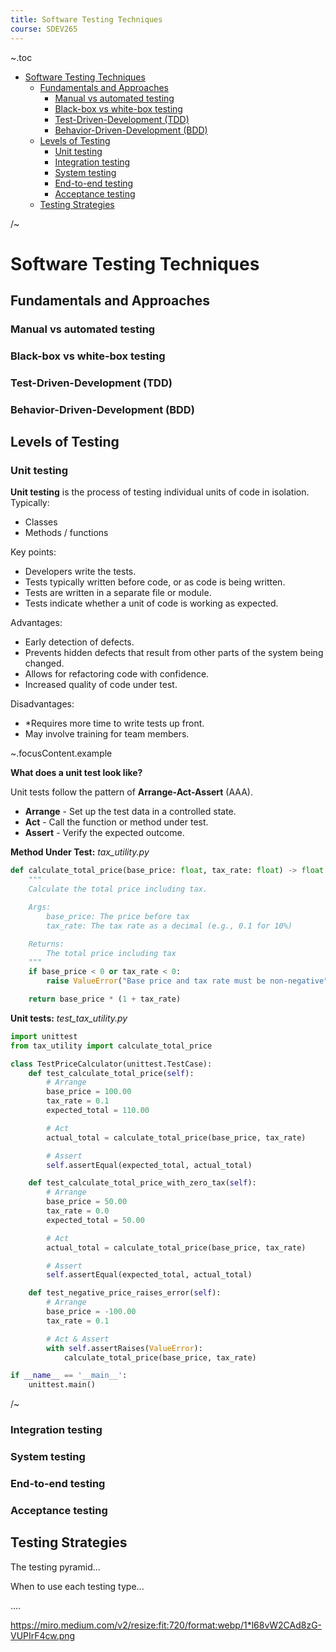 ```yaml
---
title: Software Testing Techniques
course: SDEV265
---
```


~.toc

- [Software Testing Techniques](#software-testing-techniques)
  - [Fundamentals and Approaches](#fundamentals-and-approaches)
    - [Manual vs automated testing](#manual-vs-automated-testing)
    - [Black-box vs white-box testing](#black-box-vs-white-box-testing)
    - [Test-Driven-Development (TDD)](#test-driven-development-tdd)
    - [Behavior-Driven-Development (BDD)](#behavior-driven-development-bdd)
  - [Levels of Testing](#levels-of-testing)
    - [Unit testing](#unit-testing)
    - [Integration testing](#integration-testing)
    - [System testing](#system-testing)
    - [End-to-end testing](#end-to-end-testing)
    - [Acceptance testing](#acceptance-testing)
  - [Testing Strategies](#testing-strategies)

/~

# Software Testing Techniques

## Fundamentals and Approaches

### Manual vs automated testing

### Black-box vs white-box testing

### Test-Driven-Development (TDD)

### Behavior-Driven-Development (BDD)

## Levels of Testing

### Unit testing

**Unit testing** is the process of testing individual units of code in isolation. Typically:

- Classes
- Methods / functions

Key points:

- Developers write the tests.
- Tests typically written before code, or as code is being written.
- Tests are written in a separate file or module.
- Tests indicate whether a unit of code is working as expected.

Advantages:

- Early detection of defects.
- Prevents hidden defects that result from other parts of the system being changed.
- Allows for refactoring code with confidence.
- Increased quality of code under test.

Disadvantages:

- \*Requires more time to write tests up front.
- May involve training for team members.

~.focusContent.example

**What does a unit test look like?**

Unit tests follow the pattern of **Arrange-Act-Assert** (AAA).

- **Arrange** - Set up the test data in a controlled state.
- **Act** - Call the function or method under test.
- **Assert** - Verify the expected outcome.

**Method Under Test:** _tax_utility.py_

```python
def calculate_total_price(base_price: float, tax_rate: float) -> float:
    """
    Calculate the total price including tax.

    Args:
        base_price: The price before tax
        tax_rate: The tax rate as a decimal (e.g., 0.1 for 10%)

    Returns:
        The total price including tax
    """
    if base_price < 0 or tax_rate < 0:
        raise ValueError("Base price and tax rate must be non-negative")

    return base_price * (1 + tax_rate)
```

**Unit tests:** _test_tax_utility.py_

```python
import unittest
from tax_utility import calculate_total_price

class TestPriceCalculator(unittest.TestCase):
    def test_calculate_total_price(self):
        # Arrange
        base_price = 100.00
        tax_rate = 0.1
        expected_total = 110.00

        # Act
        actual_total = calculate_total_price(base_price, tax_rate)

        # Assert
        self.assertEqual(expected_total, actual_total)

    def test_calculate_total_price_with_zero_tax(self):
        # Arrange
        base_price = 50.00
        tax_rate = 0.0
        expected_total = 50.00

        # Act
        actual_total = calculate_total_price(base_price, tax_rate)

        # Assert
        self.assertEqual(expected_total, actual_total)

    def test_negative_price_raises_error(self):
        # Arrange
        base_price = -100.00
        tax_rate = 0.1

        # Act & Assert
        with self.assertRaises(ValueError):
            calculate_total_price(base_price, tax_rate)

if __name__ == '__main__':
    unittest.main()
```

/~

### Integration testing

### System testing

### End-to-end testing

### Acceptance testing

## Testing Strategies

The testing pyramid...

When to use each testing type...

....

https://miro.medium.com/v2/resize:fit:720/format:webp/1*l68vW2CAd8zG-VUPIrF4cw.png

